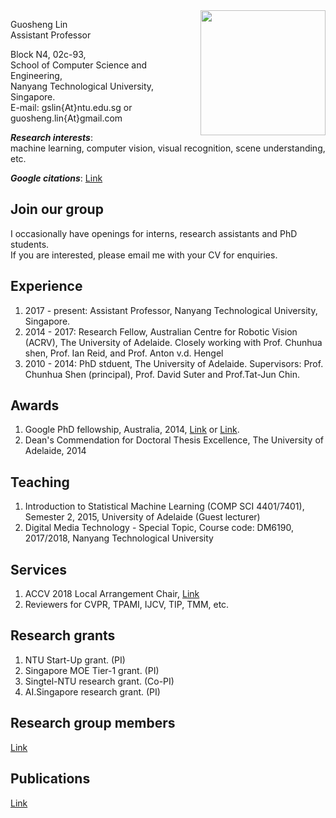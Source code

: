 
<img src="https://guosheng.github.io/my_pic.jpg" height="200" style="float: right;" href="https://guosheng.github.io/my_pic.jpg">

Guosheng Lin  
Assistant Professor  

Block N4, 02c-93,  
School of Computer Science and Engineering,  
Nanyang Technological University, Singapore.   
E-mail:   gslin{At}ntu.edu.sg   or   guosheng.lin{At}gmail.com  

***Research interests***:  
machine learning, computer vision, visual recognition, scene understanding, etc.   


***Google citations***: [Link](https://scholar.google.com/citations?user=ZudEhvcAAAAJ&hl=en)  

## Join our group
I occasionally have openings for interns, research assistants and PhD students.  
If you are interested, please email me with your CV for enquiries.  

## Experience
1. 2017 - present: Assistant Professor, Nanyang Technological University, Singapore.  
2. 2014 - 2017: Research Fellow, Australian Centre for Robotic Vision (ACRV), The University of Adelaide. Closely working with Prof. Chunhua shen, Prof. Ian Reid, and Prof. Anton v.d. Hengel  
3. 2010 - 2014: PhD stduent, The University of Adelaide. Supervisors: Prof. Chunhua Shen (principal), Prof. David Suter and Prof.Tat-Jun Chin.  

## Awards  
1. Google PhD fellowship, Australia, 2014, [Link](http://google-au.blogspot.com.au/2014/06/two-australians-selected-for-google-phd.html) or [Link](http://googleresearch.blogspot.com.au/2014/06/2014-google-phd-fellowships-supporting.html).  
2. Dean's Commendation for Doctoral Thesis Excellence, The University of Adelaide, 2014

## Teaching  
1. Introduction to Statistical Machine Learning (COMP SCI 4401/7401), Semester 2, 2015, University of Adelaide (Guest lecturer)
2. Digital Media Technology - Special Topic, Course code: DM6190, 2017/2018, Nanyang Technological University

## Services  
1. ACCV 2018 Local Arrangement Chair, [Link](http://accv2018.net/people/)
2. Reviewers for CVPR, TPAMI, IJCV, TIP, TMM, etc.  

## Research grants 
1. NTU Start-Up grant. (PI)  
2. Singapore MOE Tier-1 grant. (PI)  
3. Singtel-NTU research grant. (Co-PI)  
4. AI.Singapore research grant. (PI)  

## Research group members
[Link](https://guosheng.github.io/group)

## Publications
[Link](https://guosheng.github.io/pub)


